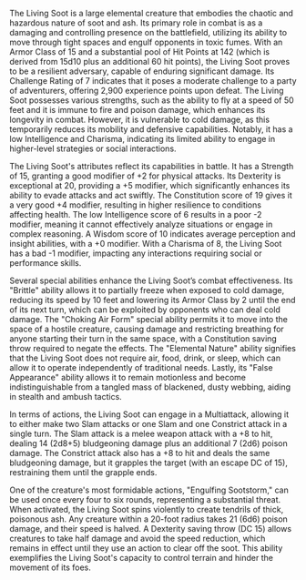 The Living Soot is a large elemental creature that embodies the chaotic and hazardous nature of soot and ash. Its primary role in combat is as a damaging and controlling presence on the battlefield, utilizing its ability to move through tight spaces and engulf opponents in toxic fumes. With an Armor Class of 15 and a substantial pool of Hit Points at 142 (which is derived from 15d10 plus an additional 60 hit points), the Living Soot proves to be a resilient adversary, capable of enduring significant damage. Its Challenge Rating of 7 indicates that it poses a moderate challenge to a party of adventurers, offering 2,900 experience points upon defeat. The Living Soot possesses various strengths, such as the ability to fly at a speed of 50 feet and it is immune to fire and poison damage, which enhances its longevity in combat. However, it is vulnerable to cold damage, as this temporarily reduces its mobility and defensive capabilities. Notably, it has a low Intelligence and Charisma, indicating its limited ability to engage in higher-level strategies or social interactions.

The Living Soot's attributes reflect its capabilities in battle. It has a Strength of 15, granting a good modifier of +2 for physical attacks. Its Dexterity is exceptional at 20, providing a +5 modifier, which significantly enhances its ability to evade attacks and act swiftly. The Constitution score of 19 gives it a very good +4 modifier, resulting in higher resilience to conditions affecting health. The low Intelligence score of 6 results in a poor -2 modifier, meaning it cannot effectively analyze situations or engage in complex reasoning. A Wisdom score of 10 indicates average perception and insight abilities, with a +0 modifier. With a Charisma of 8, the Living Soot has a bad -1 modifier, impacting any interactions requiring social or performance skills.

Several special abilities enhance the Living Soot’s combat effectiveness. Its "Brittle" ability allows it to partially freeze when exposed to cold damage, reducing its speed by 10 feet and lowering its Armor Class by 2 until the end of its next turn, which can be exploited by opponents who can deal cold damage. The "Choking Air Form" special ability permits it to move into the space of a hostile creature, causing damage and restricting breathing for anyone starting their turn in the same space, with a Constitution saving throw required to negate the effects. The "Elemental Nature" ability signifies that the Living Soot does not require air, food, drink, or sleep, which can allow it to operate independently of traditional needs. Lastly, its "False Appearance" ability allows it to remain motionless and become indistinguishable from a tangled mass of blackened, dusty webbing, aiding in stealth and ambush tactics.

In terms of actions, the Living Soot can engage in a Multiattack, allowing it to either make two Slam attacks or one Slam and one Constrict attack in a single turn. The Slam attack is a melee weapon attack with a +8 to hit, dealing 14 (2d8+5) bludgeoning damage plus an additional 7 (2d6) poison damage. The Constrict attack also has a +8 to hit and deals the same bludgeoning damage, but it grapples the target (with an escape DC of 15), restraining them until the grapple ends. 

One of the creature's most formidable actions, "Engulfing Sootstorm," can be used once every four to six rounds, representing a substantial threat. When activated, the Living Soot spins violently to create tendrils of thick, poisonous ash. Any creature within a 20-foot radius takes 21 (6d6) poison damage, and their speed is halved. A Dexterity saving throw (DC 15) allows creatures to take half damage and avoid the speed reduction, which remains in effect until they use an action to clear off the soot. This ability exemplifies the Living Soot's capacity to control terrain and hinder the movement of its foes.